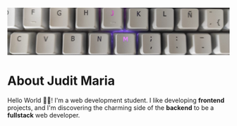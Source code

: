 ![readmeCoverByjuditmariaproject](https://github.com/juditmariaproject/juditmariaproject/blob/main/readmeCoverGithub.jpeg)

# About Judit Maria
Hello World 👋🏽! I'm a web development student. I like developing **frontend** projects, and I'm discovering the charming side of the **backend** to be a **fullstack** web developer.

<!--
![Cover image](link_de_la_imagen)

**juditmariaproject/juditmariaproject** is a ✨ _special_ ✨ repository because its `README.md` (this file) appears on your GitHub profile.

Here are some ideas to get you started:

- 🔭 I’m currently working on ...
- 🌱 I’m currently learning ...
- 👯 I’m looking to collaborate on ...
- 🤔 I’m looking for help with ...
- 💬 Ask me about ...
- 📫 How to reach me: ...
- 😄 Pronouns: ...
- ⚡ Fun fact: ...
-->
